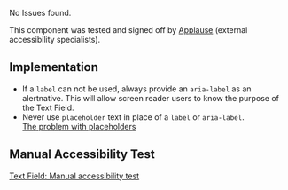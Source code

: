 <div class="a11y-test">
  <vwc-icon name="check-solid" connotation="success" size="1"></vwc-icon> 
  <div>
    <p>No Issues found.</p>
    <p>This component was tested and signed off by <a href="https://www.applause.com/">Applause</a> (external accessibility specialists).</p>
  </div>
</div>

## Implementation

- If a `label` can not be used, always provide an `aria-label` as an alertnative. This will allow screen reader users to know the purpose of the Text Field.
- Never use `placeholder` text in place of a `label` or `aria-label`.<br />[The problem with placeholders](https://www.deque.com/blog/accessible-forms-the-problem-with-placeholders)

## Manual Accessibility Test

[Text Field: Manual accessibility test](https://docs.google.com/spreadsheets/d/1ndRrFCSNSNEOrBgTxmjUjU5URP5DGRdPzRqRJ2Q9Rew/edit?gid=1175911860#gid=1175911860)
